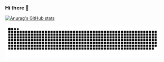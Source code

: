 ### Hi there 👋

[![Anurag's GitHub stats](https://github-readme-stats.vercel.app/api?username=Norucova)](https://github.com/anuraghazra/github-readme-stats)

![](https://github.com/Platane/snk/raw/output/github-contribution-grid-snake.svg)
